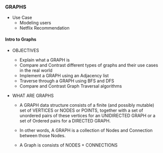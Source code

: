 ### GRAPHS

- Use Case
  - Modeling users
  - Netflix Recommendation

#### Intro to Graphs

- OBJECTIVES

  - Explain what a GRAPH is
  - Compare and Contrast different types of graphs and their use cases in the real world
  - Implement a GRAPH using an Adjacency list
  - Traverse through a GRAPH using BFS and DFS
  - Compare and Contrast Graph Traversal algorithms

- WHAT ARE GRAPHS

  - A GRAPH data structure consists of a finite (and possibly mutable) set of VERTICES or NODES or POINTS,
    together with a set of unordered pairs of these vertices for an UNIDIRECTED GRAPH or a set of Ordered
    pairs for a DIRECTED GRAPH.

  - In other words, A GRAPH is a collection of Nodes and Connection between those Nodes.
  - A Graph is consists of NODES + CONNECTIONS
